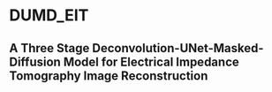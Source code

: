 # DUMD_EIT
## A Three Stage Deconvolution-UNet-Masked-Diffusion Model for Electrical Impedance Tomography Image Reconstruction
